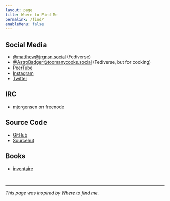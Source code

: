 ```yaml
---
layout: page
title: Where to Find Me
permalink: /find/
enableMenu: false
---
```


## Social Media

* [@matthew@jrgnsn.social][pleroma] (Fediverse)
* [@AstroBadger@toomanycooks.social][tmcs] (Fediverse, but for cooking)
* [PeerTube][peertube]
* [Instagram][instagram]
* [Twitter][twitter]

[pleroma]:https://jrgnsn.social/matthew
[tmcs]:https://toomanycooks.social/@AstroBadger
[instagram]:https://www.instagram.com/matthewjorgensen/
[twitter]:https://twitter.com/prplecake
[peertube]:https://jrgnsn.video/accounts/matthew

## IRC

* mjorgensen on freenode

## Source Code

* [GitHub][github]
* [Sourcehut][sourcehut]

[github]:https://github.com/prplecake
[sourcehut]:https://sr.ht/~mjorgensen

## Books

* [inventaire][inventaire]

[inventaire]:https://inventaire.io/inventory/matthew

<br />

---

*This page was inspired by [Where to find me][wtfm].*

[wtfm]:https://wheretofind.me

